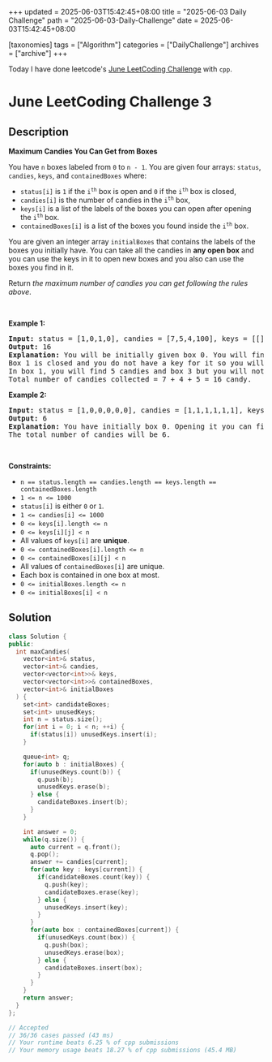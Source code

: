 +++
updated = 2025-06-03T15:42:45+08:00
title = "2025-06-03 Daily Challenge"
path = "2025-06-03-Daily-Challenge"
date = 2025-06-03T15:42:45+08:00

[taxonomies]
tags = ["Algorithm"]
categories = ["DailyChallenge"]
archives = ["archive"]
+++

Today I have done leetcode's [June LeetCoding Challenge](https://leetcode.com/problems/maximum-candies-you-can-get-from-boxes/) with `cpp`.

<!-- more -->

# June LeetCoding Challenge 3

## Description

**Maximum Candies You Can Get from Boxes**

<p>You have <code>n</code> boxes labeled from <code>0</code> to <code>n - 1</code>. You are given four arrays: <code>status</code>, <code>candies</code>, <code>keys</code>, and <code>containedBoxes</code> where:</p>

<ul>
	<li><code>status[i]</code> is <code>1</code> if the <code>i<sup>th</sup></code> box is open and <code>0</code> if the <code>i<sup>th</sup></code> box is closed,</li>
	<li><code>candies[i]</code> is the number of candies in the <code>i<sup>th</sup></code> box,</li>
	<li><code>keys[i]</code> is a list of the labels of the boxes you can open after opening the <code>i<sup>th</sup></code> box.</li>
	<li><code>containedBoxes[i]</code> is a list of the boxes you found inside the <code>i<sup>th</sup></code> box.</li>
</ul>

<p>You are given an integer array <code>initialBoxes</code> that contains the labels of the boxes you initially have. You can take all the candies in <strong>any open box</strong> and you can use the keys in it to open new boxes and you also can use the boxes you find in it.</p>

<p>Return <em>the maximum number of candies you can get following the rules above</em>.</p>

<p>&nbsp;</p>
<p><strong class="example">Example 1:</strong></p>

<pre>
<strong>Input:</strong> status = [1,0,1,0], candies = [7,5,4,100], keys = [[],[],[1],[]], containedBoxes = [[1,2],[3],[],[]], initialBoxes = [0]
<strong>Output:</strong> 16
<strong>Explanation:</strong> You will be initially given box 0. You will find 7 candies in it and boxes 1 and 2.
Box 1 is closed and you do not have a key for it so you will open box 2. You will find 4 candies and a key to box 1 in box 2.
In box 1, you will find 5 candies and box 3 but you will not find a key to box 3 so box 3 will remain closed.
Total number of candies collected = 7 + 4 + 5 = 16 candy.
</pre>

<p><strong class="example">Example 2:</strong></p>

<pre>
<strong>Input:</strong> status = [1,0,0,0,0,0], candies = [1,1,1,1,1,1], keys = [[1,2,3,4,5],[],[],[],[],[]], containedBoxes = [[1,2,3,4,5],[],[],[],[],[]], initialBoxes = [0]
<strong>Output:</strong> 6
<strong>Explanation:</strong> You have initially box 0. Opening it you can find boxes 1,2,3,4 and 5 and their keys.
The total number of candies will be 6.
</pre>

<p>&nbsp;</p>
<p><strong>Constraints:</strong></p>

<ul>
	<li><code>n == status.length == candies.length == keys.length == containedBoxes.length</code></li>
	<li><code>1 &lt;= n &lt;= 1000</code></li>
	<li><code>status[i]</code> is either <code>0</code> or <code>1</code>.</li>
	<li><code>1 &lt;= candies[i] &lt;= 1000</code></li>
	<li><code>0 &lt;= keys[i].length &lt;= n</code></li>
	<li><code>0 &lt;= keys[i][j] &lt; n</code></li>
	<li>All values of <code>keys[i]</code> are <strong>unique</strong>.</li>
	<li><code>0 &lt;= containedBoxes[i].length &lt;= n</code></li>
	<li><code>0 &lt;= containedBoxes[i][j] &lt; n</code></li>
	<li>All values of <code>containedBoxes[i]</code> are unique.</li>
	<li>Each box is contained in one box at most.</li>
	<li><code>0 &lt;= initialBoxes.length &lt;= n</code></li>
	<li><code>0 &lt;= initialBoxes[i] &lt; n</code></li>
</ul>


## Solution

``` cpp
class Solution {
public:
  int maxCandies(
    vector<int>& status, 
    vector<int>& candies, 
    vector<vector<int>>& keys, 
    vector<vector<int>>& containedBoxes, 
    vector<int>& initialBoxes
  ) {
    set<int> candidateBoxes;
    set<int> unusedKeys;
    int n = status.size();
    for(int i = 0; i < n; ++i) {
      if(status[i]) unusedKeys.insert(i);
    }

    queue<int> q;
    for(auto b : initialBoxes) {
      if(unusedKeys.count(b)) {
        q.push(b);
        unusedKeys.erase(b);
      } else {
        candidateBoxes.insert(b);
      }
    }

    int answer = 0;
    while(q.size()) {
      auto current = q.front();
      q.pop();
      answer += candies[current];
      for(auto key : keys[current]) {
        if(candidateBoxes.count(key)) {
          q.push(key);
          candidateBoxes.erase(key);
        } else {
          unusedKeys.insert(key);
        }
      }
      for(auto box : containedBoxes[current]) {
        if(unusedKeys.count(box)) {
          q.push(box);
          unusedKeys.erase(box);
        } else {
          candidateBoxes.insert(box);
        }
      }
    }
    return answer;
  }
};

// Accepted
// 36/36 cases passed (43 ms)
// Your runtime beats 6.25 % of cpp submissions
// Your memory usage beats 18.27 % of cpp submissions (45.4 MB)
```
